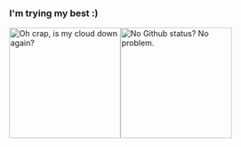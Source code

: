 ### I'm trying my best :)
<img src="https://cloudme.ga/x/xqtn5.gif" alt="Oh crap, is my cloud down again?" height="200"><img src="https://github-readme-stats.vercel.app/api?username=kellphy&count_private=true&show_icons=true&theme=tokyonight" alt="No Github status? No problem." height="200">
